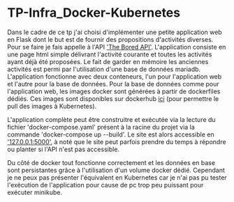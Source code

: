 # TP-Infra_Docker-Kubernetes
Dans le cadre de ce tp j'ai choisi d'implémenter une petite application web en Flask dont le but est de fournir 
des propositions d'activités diverses. Pour se faire je fais appelle à l'API <a href="https://www.boredapi.com/">'The Bored API'</a>. L'application consiste en une page html simple délivrant l'activité courante et toutes les
activités ayant déjà été proposées. Le fait de garder en mémoire les anciennes activités est permi par l'utilisation
d'une base de données mariadb.
L'application fonctionne avec deux conteneurs, l'un pour l'application web et l'autre pour la base de données.
Pour la base de données comme pour l'application web, les images docker sont générées à partir de dockerfiles dédiés. Ces images sont disponibles sur dockerhub <a href="https://hub.docker.com/search?q=nourryx&type=image">ici</a> (pour permettre le pull des images à Kubernetes).

L'application complète peut être construitre et exécutée via la lecture du fichier 'docker-compose.yaml' présent à la racine du projet via la commande 'docker-compose up --build'. Le site est alors accessible en <a href="http://127.0.0.1:5000">'127.0.0.1:5000'</a>, à noté que le site peut parfois prendre du temps à répondre ou planter si l'API n'est pas accessible.

Du côté de docker tout fonctionne correctement et les données en base sont persistantes grâce à l'utilisation d'un volume docker dédié. Cependant je ne peux pas présenter l'équivalent en Kubernetes car je n'ai pas pu tester l'exécution de l'application pour cause de pc trop peu puissant pour exécuter minikube.